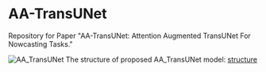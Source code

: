 # AA-TransUNet
Repository for Paper "AA-TransUNet: Attention Augmented TransUNet For Nowcasting Tasks."


![AA_TransUNet](https://user-images.githubusercontent.com/67627410/149968662-d3a732b3-b0b9-4285-84f4-a5e6995d7e8a.png)
The structure of proposed AA_TransUNet model: [structure](https://github.com/YangYimin98/AA-TransUNet/blob/main/AA_TransUNet.png)
